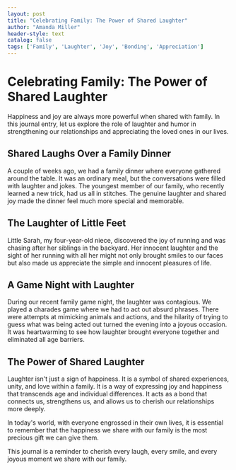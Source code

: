 ```yaml
---
layout: post
title: "Celebrating Family: The Power of Shared Laughter"
author: "Amanda Miller"
header-style: text
catalog: false
tags: ['Family', 'Laughter', 'Joy', 'Bonding', 'Appreciation']
---
```


# Celebrating Family: The Power of Shared Laughter  

Happiness and joy are always more powerful when shared with family. In this journal entry, let us explore the role of laughter and humor in strengthening our relationships and appreciating the loved ones in our lives.  

## Shared Laughs Over a Family Dinner  

A couple of weeks ago, we had a family dinner where everyone gathered around the table. It was an ordinary meal, but the conversations were filled with laughter and jokes. The youngest member of our family, who recently learned a new trick, had us all in stitches. The genuine laughter and shared joy made the dinner feel much more special and memorable.  

## The Laughter of Little Feet  

Little Sarah, my four-year-old niece, discovered the joy of running and was chasing after her siblings in the backyard. Her innocent laughter and the sight of her running with all her might not only brought smiles to our faces but also made us appreciate the simple and innocent pleasures of life.  

## A Game Night with Laughter  

During our recent family game night, the laughter was contagious. We played a charades game where we had to act out absurd phrases. There were attempts at mimicking animals and actions, and the hilarity of trying to guess what was being acted out turned the evening into a joyous occasion. It was heartwarming to see how laughter brought everyone together and eliminated all age barriers.  

## The Power of Shared Laughter  

Laughter isn't just a sign of happiness. It is a symbol of shared experiences, unity, and love within a family. It is a way of expressing joy and happiness that transcends age and individual differences. It acts as a bond that connects us, strengthens us, and allows us to cherish our relationships more deeply.  

In today's world, with everyone engrossed in their own lives, it is essential to remember that the happiness we share with our family is the most precious gift we can give them.  

This journal is a reminder to cherish every laugh, every smile, and every joyous moment we share with our family.  